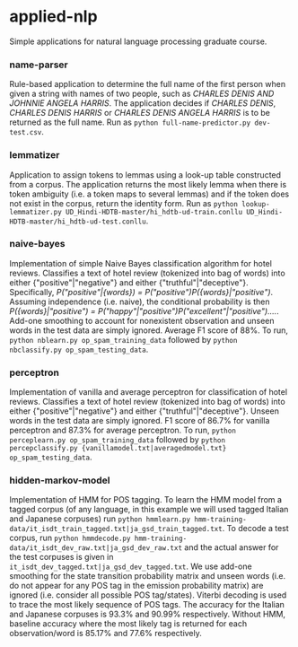 # applied-nlp

Simple applications for natural language processing graduate course. 

### name-parser

Rule-based application to determine the full name of the first person when given a string with names of two people, such as *CHARLES DENIS AND JOHNNIE ANGELA HARRIS*. The application decides if *CHARLES DENIS*, *CHARLES DENIS HARRIS* or *CHARLES DENIS ANGELA HARRIS* is to be returned as the full name. Run as `python full-name-predictor.py dev-test.csv`. 

### lemmatizer

Application to assign tokens to lemmas using a look-up table constructed from a corpus. The application returns the most likely lemma when there is token ambiguity (i.e. a token maps to several lemmas) and if the token does not exist in the corpus, return the identity form. Run as `python lookup-lemmatizer.py UD_Hindi-HDTB-master/hi_hdtb-ud-train.conllu UD_Hindi-HDTB-master/hi_hdtb-ud-test.conllu`.

### naive-bayes

Implementation of simple Naive Bayes classification algorithm for hotel reviews. Classifies a text of hotel review (tokenized into bag of words) into either {"positive"|"negative"} and either {"truthful"|"deceptive"}. Specifically, *P("positive"|{words}) = P("positive")P({words}|"positive")*. Assuming independence (i.e. naive), the conditional probability is then *P({words}|"positive") = P("happy"|"positive")P("excellent"|"positive")....*. Add-one smoothing to account for nonexistent observation and unseen words in the test data are simply ignored. Average F1 score of 88%. To run, `python nblearn.py op_spam_training_data` followed by `python nbclassify.py op_spam_testing_data`.

### perceptron

Implementation of vanilla and average perceptron for classification of hotel reviews. Classifies a text of hotel review (tokenized into bag of words) into either {"positive"|"negative"} and either {"truthful"|"deceptive"}. Unseen words in the test data are simply ignored. F1 score of 86.7% for vanilla perceptron and 87.3% for average perceptron. To run, `python perceplearn.py op_spam_training_data` followed by `python percepclassify.py {vanillamodel.txt|averagedmodel.txt} op_spam_testing_data`.

### hidden-markov-model

Implementation of HMM for POS tagging. To learn the HMM model from a tagged corpus (of any language, in this example we will used tagged Italian and Japanese corpuses) run `python hmmlearn.py hmm-training-data/it_isdt_train_tagged.txt|ja_gsd_train_tagged.txt`. To decode a test corpus, run `python hmmdecode.py hmm-training-data/it_isdt_dev_raw.txt|ja_gsd_dev_raw.txt` and the actual answer for the test corpuses is given in `it_isdt_dev_tagged.txt|ja_gsd_dev_tagged.txt`. We use add-one smoothing for the state transition probability matrix and unseen words (i.e. do not appear for any POS tag in the emission probability matrix) are ignored (i.e. consider all possible POS tag/states). Viterbi decoding is used to trace the most likely sequence of POS tags. The accuracy for the Italian and Japanese corpuses is 93.3% and 90.99% respectively. Without HMM, baseline accuracy where the most likely tag is returned for each observation/word is 85.17% and 77.6% respectively.
